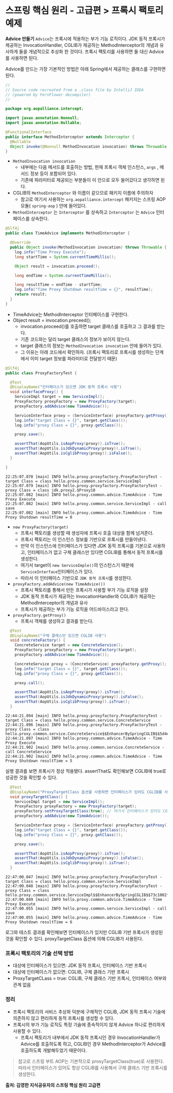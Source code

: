 # 스프링 핵심 원리 - 고급편 > 프록시 팩토리 예제
__Advice 만들기__
`Advice`는 프록시에 적용하는 부가 기능 로직이다. JDK 동적 프록시가 제공하는 InvocationHandler, CGLIB가 제공하는 MethodInterceptor의 개념과 유사하게 둘을 개념적으로 추상화 한 것이다.
프록시 팩토리를 사용하면 둘 대신 Advice를 사용하면 된다.

Advice를 만드는 가장 기본적인 방법은 아래 Spring에서 제공하는 클래스를 구현하면 된다.
~~~java
//
// Source code recreated from a .class file by IntelliJ IDEA
// (powered by FernFlower decompiler)
//

package org.aopalliance.intercept;

import javax.annotation.Nonnull;
import javax.annotation.Nullable;

@FunctionalInterface
public interface MethodInterceptor extends Interceptor {
  @Nullable
  Object invoke(@Nonnull MethodInvocation invocation) throws Throwable;
}

~~~
- `MethodInvocation invocation`
  - 내부에는 다음 메서드를 호출하는 방법, 현재 프록시 객체 인스턴스, `args` , 메서드 정보 등이 포함되어 있다.
  -  기존에 파라미터로 제공되는 부분들이 이 안으로 모두 들어갔다고 생각하면 된다.
- CGLIB의 `MethodInterceptor` 와 이름이 같으므로 패키지 이름에 주의하자
    - 참고로 여기서 사용하는 `org.aopalliance.intercept` 패키지는 스프링 AOP 모듈( `spring-aop` ) 안에 들어있다.
- `MethodInterceptor` 는 `Interceptor` 를 상속하고 `Interceptor` 는 `Advice` 인터페이스를 상속한다.

~~~java
@Slf4j
public class TimeAdvice implements MethodInterceptor {

  @Override
  public Object invoke(MethodInvocation invocation) throws Throwable {
    log.info("Time Proxy Execute");
    long startTime = System.currentTimeMillis();

    Object result = invocation.proceed();

    long endTime = System.currentTimeMillis();

    long resultTime = endTime - startTime;
    log.info("Time Proxy Shutdown resultTime = {}", resultTime);
    return result;
  }
}
~~~
- TimeAdvice는 MethodInterceptor 인터페이스를 구현한다.
- Object result = invocation.preceed();
  - invocation.proceed()를 호출하면 target 클래스를 호출하고 그 결과를 받는다.
  - 기존 코드와는 달리 target 클래스의 정보가 보이지 않는다.
  - target 클래스의 정보는 `MethodInvocation invocation` 안에 들어가 있다.
  - 그 이유는 아래 코드에서 확인하자. (프록시 팩토리로 프록시를 생성하는 단계에서 이미 target 정보를 파라미터로 전달받기 때문)

~~~java
@Slf4j
public class ProxyFactoryTest {

  @Test
  @DisplayName("인터페이스가 있으면 JDK 동적 프록시 사용")
  void interfaceProxy() {
    ServiceImpl target = new ServiceImpl();
    ProxyFactory proxyFactory = new ProxyFactory(target);
    proxyFactory.addAdvice(new TimeAdvice());

    ServiceInterface proxy = (ServiceInterface) proxyFactory.getProxy();
    log.info("target Class = {}", target.getClass());
    log.info("proxy Class = {}", proxy.getClass());

    proxy.save();

    assertThat(AopUtils.isAopProxy(proxy)).isTrue();
    assertThat(AopUtils.isJdkDynamicProxy(proxy)).isTrue();
    assertThat(AopUtils.isCglibProxy(proxy)).isFalse();
  }

}
~~~

~~~
22:25:07.078 [main] INFO hello.proxy.proxyfactory.ProxyFactoryTest - target Class = class hello.proxy.common.service.ServiceImpl
22:25:07.079 [main] INFO hello.proxy.proxyfactory.ProxyFactoryTest - proxy Class = class jdk.proxy2.$Proxy10
22:25:07.082 [main] INFO hello.proxy.common.advice.TimeAdvice - Time Proxy Execute
22:25:07.082 [main] INFO hello.proxy.common.service.ServiceImpl - call save
22:25:07.082 [main] INFO hello.proxy.common.advice.TimeAdvice - Time Proxy Shutdown resultTime = 0
~~~

- `new ProxyFactory(target)`
  - 프록시 팩토리를 생성할 때 생성자에 프록시 호출 대상을 함께 넘겨준더.
  - 프록시 팩토리는 이 인스턴스 정보를 기반으로 프록시를 만들어낸다.
  - 만약 이 인스턴스에 인터페이스가 있다면 JDK 동적 프록시를 기본으로 사용하고, 인터페이스가 없고 구체 클래스만 있다면 CGLIB를 통해서 동적 프록시를 생성한다.
  - 여기서 target이 `new ServiceImple()`의 인스턴스기 때문에 `ServiceInterface`인터페이스가 있다.
  - 따라서 이 인터페이스 기반으로 `JDK 동적 프록시`를 생성한다.
- `proxyFactory.addAdvice(new TimeAdvice())`
  - 프록시 팩토리를 통해서 만든 프록시가 사용할 부가 기능 로직을 설정
  - JDK 동적 프록시가 제공하는 InvocationHandler와 CGLIB가 제공하는 MethodInterceptor의 개념과 유사
  - 프록시가 제공하는 부가 기능 로직을 어드바이스라고 한다.
- `proxyFactory.getProxy()`
  - 프록시 객체를 생성하고 결과를 받는다.

~~~java
  @Test
  @DisplayName("구체 클래스만 있으면 CGLIB 사용")
  void concreteFactory() {
    ConcreteService target = new ConcreteService();
    ProxyFactory proxyFactory = new ProxyFactory(target);
    proxyFactory.addAdvice(new TimeAdvice());

    ConcreteService proxy = (ConcreteService) proxyFactory.getProxy();
    log.info("target Class = {}", target.getClass());
    log.info("proxy Class = {}", proxy.getClass());

    proxy.call();

    assertThat(AopUtils.isAopProxy(proxy)).isTrue();
    assertThat(AopUtils.isJdkDynamicProxy(proxy)).isFalse();
    assertThat(AopUtils.isCglibProxy(proxy)).isTrue();
  }
~~~

~~~
22:44:21.894 [main] INFO hello.proxy.proxyfactory.ProxyFactoryTest - target Class = class hello.proxy.common.service.ConcreteService
22:44:21.896 [main] INFO hello.proxy.proxyfactory.ProxyFactoryTest - proxy Class = class hello.proxy.common.service.ConcreteService$$EnhancerBySpringCGLIB$$5d4ec1f6
22:44:21.897 [main] INFO hello.proxy.common.advice.TimeAdvice - Time Proxy Execute
22:44:21.902 [main] INFO hello.proxy.common.service.ConcreteService - call ConcreteService
22:44:21.902 [main] INFO hello.proxy.common.advice.TimeAdvice - Time Proxy Shutdown resultTime = 5
~~~

실행 결과를 보면 프록시가 정상 적용됐다. assertThat도 확인해보면 CGLIB에 true로 성공한 것을 확인할 수 있다.

~~~java
  @Test
  @DisplayName("ProxyTargetClass 옵션을 사용하면 인터페이스가 있어도 CGLIB를 사용하고, 클래스 기반 프록시 사용")
  void proxyTargetClass() {
    ServiceImpl target = new ServiceImpl();
    ProxyFactory proxyFactory = new ProxyFactory(target);
    proxyFactory.setProxyTargetClass(true); // 여기서 인터페이스가 있어도 CGLIB를 통해 클래스 기반 프록시 사용
    proxyFactory.addAdvice(new TimeAdvice());

    ServiceInterface proxy = (ServiceInterface) proxyFactory.getProxy();
    log.info("target Class = {}", target.getClass());
    log.info("proxy Class = {}", proxy.getClass());

    proxy.save();

    assertThat(AopUtils.isAopProxy(proxy)).isTrue();
    assertThat(AopUtils.isJdkDynamicProxy(proxy)).isFalse();
    assertThat(AopUtils.isCglibProxy(proxy)).isTrue();
  }
~~~

~~~
22:47:00.047 [main] INFO hello.proxy.proxyfactory.ProxyFactoryTest - target Class = class hello.proxy.common.service.ServiceImpl
22:47:00.048 [main] INFO hello.proxy.proxyfactory.ProxyFactoryTest - proxy Class = class hello.proxy.common.service.ServiceImpl$$EnhancerBySpringCGLIB$$73c1002f
22:47:00.049 [main] INFO hello.proxy.common.advice.TimeAdvice - Time Proxy Execute
22:47:00.055 [main] INFO hello.proxy.common.service.ServiceImpl - call save
22:47:00.055 [main] INFO hello.proxy.common.advice.TimeAdvice - Time Proxy Shutdown resultTime = 6
~~~

로그와 테스트 결과를 확인해보면 인터페이스가 있지만 CGLIB 기반 프록시가 생성된 것을 확인할 수 있다.
proxyTargetClass 옵션에 의해 CGLIB가 사용된다.

### 프록시 팩토리의 기술 선택 방법
- 대상에 인터페이스가 있으면: JDK 동적 프록시, 인터페이스 기반 프록시
- 대상에 인터페이스가 없으면: CGLIB, 구체 클래스 기반 프록시
- ProxyTargetCLass = true: CGLIB, 구체 클래스 기반 프록시, 인터페이스 여부와 관계 없음

### 정리
- 프록시 팩토리의 서비스 추상화 덕분에 구체적인 CGLIB, JDK 동적 프록시 기술에 의존하지 않고 편리하게 동적 프록시를 생성할 수 있다.
- 프록시의 부가 기능 로직도 특정 기술에 종속적이지 않게 Advice 하나로 편리하게 사용할 수 있다.
  - 프록시 팩토리가 내부에서 JDK 동적 프록시인 경우 InvocationHandler가 Advice를 호출하도록 하고, CGLIB인 경우 MethodInterceptor가 Advice를 호출하도록 개발해두었기 때문이다.

> 참고로 스프링 부트 AOP는 기본적으로 proxyTargetClass(true)로 사용한다.
따라서 인터페이스가 있어도 항상 CGLIB를 사용해서 구체 클래스 기반 프록시를 생성한다.


__출처: 김영한 지식공유자의 스프링 핵심 원리 고급편__